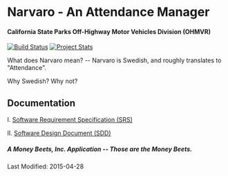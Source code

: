Narvaro - An Attendance Manager
=======
#### California State Parks Off-Highway Motor Vehicles Division (OHMVR)

[![Build Status](https://travis-ci.org/MoneyBeets/Narvaro.svg?branch=master)](https://travis-ci.org/MoneyBeets/Narvaro) [![Project Stats](https://www.openhub.net/p/Narvaro/widgets/project_thin_badge.gif)](https://www.openhub.net/p/Narvaro)

What does Narvaro mean? -- Narvaro is Swedish, and roughly translates to "Attendance".

Why Swedish? Why not?

Documentation
-------------------------------------------------------------
I. [Software Requirement Specification (SRS)][1]

II. [Software Design Document (SDD)][2]

##### A Money Beets, Inc. Application -- Those are the Money Beets.

Last Modified: 2015-04-28

[1]: https://docs.google.com/document/d/1DowfJReZygk1pMGOavJwWE3MJ4-RaEzER_Jegtf5qsQ/edit?usp=sharing

[2]: https://docs.google.com/document/d/11gLVTqPlHL7ifvgotR_kL-k0s-sQ_PD0SSpvKuGL1Tc/edit?usp=sharing

